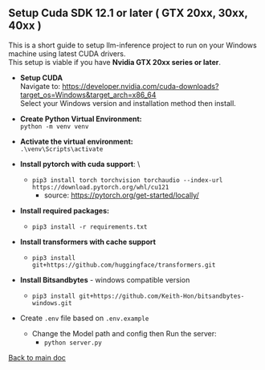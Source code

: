 ## Setup Cuda SDK 12.1 or later ( GTX 20xx, 30xx, 40xx )
This is a short guide to setup llm-inference project to run on your Windows machine using latest CUDA drivers. \
This setup is viable if you have **Nvidia GTX 20xx series or later**.

- **Setup CUDA** \
Navigate to: https://developer.nvidia.com/cuda-downloads?target_os=Windows&target_arch=x86_64 \
Select your Windows version and installation method then install.

 
- **Create Python Virtual Environment:**\
`python -m venv venv`


- **Activate the virtual environment:** \
 `.\venv\Scripts\activate`


- **Install pytorch with cuda support**: \
  - `pip3 install torch torchvision torchaudio --index-url https://download.pytorch.org/whl/cu121`
    - source: https://pytorch.org/get-started/locally/ 
   

- **Install required packages:** 
  - `pip3 install -r requirements.txt`


- **Install transformers with cache support** 
  - `pip3 install git+https://github.com/huggingface/transformers.git`


- **Install Bitsandbytes** - windows compatible version 
  - `pip3 install git+https://github.com/Keith-Hon/bitsandbytes-windows.git`


- Create `.env` file based on `.env.example`
  - Change the Model path and config then Run the server:
    - `python server.py`

[Back to main doc](../README.md)
